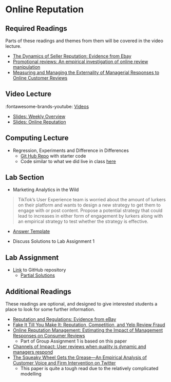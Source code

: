 # Online Reputation

## Required Readings

Parts of these readings and themes from them will be covered in the video lecture.

* [The Dynamics of Seller Reputation: Evidence from Ebay][rep-ebay]
* [Promotional reviews: An empirical investigation of online review manipulation](https://pubsonline.informs.org/doi/abs/10.1287/mnsc.2015.2304)
* [Measuring and Managing the Externality of Managerial Responses to Online Customer Reviews][chen-etal]

<!-- This book is a "go-to" for text analytics:

* [Tidy Text Mining with R][tidytext]
    * Chapters 1, 2 and 3 -->

## Video Lecture

:fontawesome-brands-youtube: [Videos](https://www.youtube.com/watch?v=4Hxhtua6N_M&list=PL9QkA7C7GRGVradyo4SUbsCtn4sDiik37&pp=gAQBiAQB)

* [Slides: Weekly Overview][week-overview]
* [Slides: Online Reputation][lecture-slides-03]

## Computing Lecture

* Regression, Experiments and Difference in Differences 
    * [Git Hub Repo][computing-lecture] with starter code
    * Code similar to what we did live in class [here][computing-lecture-solution]

## Lab Section

* Marketing Analytics in the Wild

> TikTok’s User Experience team is worried about the amount of lurkers on their platform and wants to design a new strategy to get them to engage with or post content. Propose a potential strategy that could lead to increases in either form of engagement by lurkers along with an empirical strategy to test whether the strategy is effective.

* [Answer Template](../assets/labs/maw_structured_answer.docx)

* Discuss Solutions to Lab Assignment 1

## Lab Assignment

* [Link][lab-02] to GitHub repository 
    <!-- * Questions with an answer template contained in repo -->
    * [Partial Solutions][lab-02-s] 


## Additional Readings

These readings are optional, and designed to give interested students a place to look for some further information.

* [Reputation and Regulations: Evidence from eBay][rep-ebay2]
* [Fake It Till You Make It: Reputation, Competition, and Yelp Review Fraud][fake-yelp]
* [Online Reputation Management: Estimating the Impact of Management Responses on Consumer Reviews][orm-zervas] 
    * Part of Group Assignment 1 is based on this paper
* [Channels of Impact: User reviews when quality is dynamic and managers respond][orm-chev]
* [The Squeaky Wheel Gets the Grease—An Empirical Analysis of Customer Voice and Firm Intervention on Twitter][orm-cv]
    * This paper is quite a tough read due to the relatively complicated modelling

[rep-ebay]: https://onlinelibrary.wiley.com/doi/full/10.1111/j.1467-6451.2010.00405.x
[rep-ebay2]: https://pubsonline.informs.org/doi/pdf/10.1287/mnsc.2015.2323
[fake-yelp]: https://pubsonline.informs.org/doi/abs/10.1287/mnsc.2015.2304
[orm-zervas]: https://pubsonline.informs.org/doi/10.1287/mksc.2017.1043
[orm-chev]: https://pubsonline.informs.org/doi/abs/10.1287/mksc.2018.1090
[orm-cv]: https://pubsonline.informs.org/doi/abs/10.1287/mksc.2015.0912
[chen-etal]: https://repository.arizona.edu/bitstream/handle/10150/632181/2%20ISR-MR-Paper.pdf?sequence=1
[tidytext]: https://www.tidytextmining.com/

[lab-02]: https://github.com/tisem-digital-marketing/smwa-lab-02
[lab-02-s]: ../assets/labs/lab-02_solution.pdf


[lecture-slides-03]: ../assets/lectures/week-03/week-03-slides.pdf
[week-overview]: ../assets/lectures/week-03/week-03-overview.pdf
[computing-lecture]: https://github.com/tisem-digital-marketing/smwa-computer-lecture-did
[computing-lecture-solution]: https://github.com/tisem-digital-marketing/smwa-computer-lecture-did/tree/instructor
